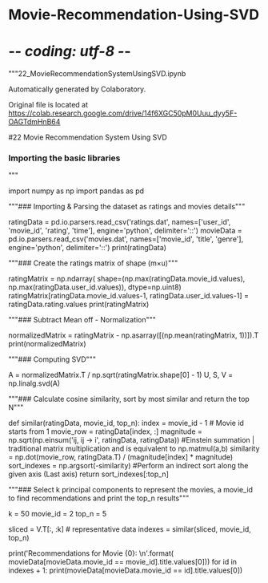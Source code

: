 # Movie-Recommendation-Using-SVD



# -*- coding: utf-8 -*-
"""22_MovieRecommendationSystemUsingSVD.ipynb

Automatically generated by Colaboratory.

Original file is located at
    https://colab.research.google.com/drive/14f6XGC50pM0Uuu_dyy5F-OAGTdmHnB64

#22 Movie Recommendation System Using SVD

### Importing the basic libraries
"""

import numpy as np
import pandas as pd

"""### Importing & Parsing the dataset as ratings and movies details"""

ratingData = pd.io.parsers.read_csv('ratings.dat', 
    names=['user_id', 'movie_id', 'rating', 'time'],
    engine='python', delimiter='::')
movieData = pd.io.parsers.read_csv('movies.dat',
    names=['movie_id', 'title', 'genre'],
    engine='python', delimiter='::')
print(ratingData)

"""### Create the ratings matrix of shape (m×u)"""

ratingMatrix = np.ndarray(
    shape=(np.max(ratingData.movie_id.values), np.max(ratingData.user_id.values)),
    dtype=np.uint8)
ratingMatrix[ratingData.movie_id.values-1, ratingData.user_id.values-1] = ratingData.rating.values
print(ratingMatrix)

"""### Subtract Mean off - Normalization"""

normalizedMatrix = ratingMatrix - np.asarray([(np.mean(ratingMatrix, 1))]).T
print(normalizedMatrix)

"""### Computing SVD"""

A = normalizedMatrix.T / np.sqrt(ratingMatrix.shape[0] - 1)
U, S, V = np.linalg.svd(A)

"""### Calculate cosine similarity, sort by most similar and return the top N"""

def similar(ratingData, movie_id, top_n):
    index = movie_id - 1 # Movie id starts from 1
    movie_row = ratingData[index, :]
    magnitude = np.sqrt(np.einsum('ij, ij -> i', ratingData, ratingData)) #Einstein summation |  traditional matrix multiplication and is equivalent to np.matmul(a,b)
    similarity = np.dot(movie_row, ratingData.T) / (magnitude[index] * magnitude)
    sort_indexes = np.argsort(-similarity) #Perform an indirect sort along the given axis (Last axis)
    return sort_indexes[:top_n]

"""### Select k principal components to represent the movies, a movie_id to find recommendations and print the top_n results"""

k = 50
movie_id = 2
top_n = 5

sliced = V.T[:, :k] # representative data
indexes = similar(sliced, movie_id, top_n)

print('Recommendations for Movie {0}: \n'.format(
movieData[movieData.movie_id == movie_id].title.values[0]))
for id in indexes + 1:
    print(movieData[movieData.movie_id == id].title.values[0])
